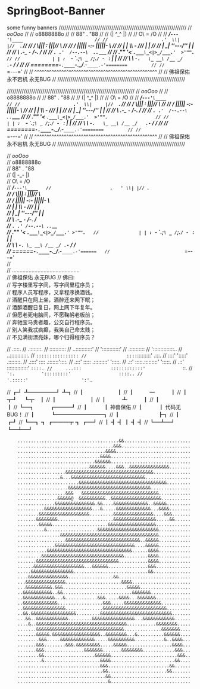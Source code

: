# SpringBoot-Banner
some funny banners
////////////////////////////////////////////////////////////////////
//                          _ooOoo_                               //
//                         o8888888o                              //
//                         88" . "88                              //
//                         (| ^_^ |)                              //
//                         O\  =  /O                              //
//                      ____/`---'\____                           //
//                    .'  \\|     |//  `.                         //
//                   /  \\|||  :  |||//  \                        //
//                  /  _||||| -:- |||||-  \                       //
//                  |   | \\\  -  /// |   |                       //
//                  | \_|  ''\---/''  |   |                       //
//                  \  .-\__  `-`  ___/-. /                       //
//                ___`. .'  /--.--\  `. . ___                     //
//              ."" '<  `.___\_<|>_/___.'  >'"".                  //
//            | | :  `- \`.;`\ _ /`;.`/ - ` : | |                 //
//            \  \ `-.   \_ __\ /__ _/   .-` /  /                 //
//      ========`-.____`-.___\_____/___.-`____.-'========         //
//                           `=---='                              //
//      ^^^^^^^^^^^^^^^^^^^^^^^^^^^^^^^^^^^^^^^^^^^^^^^^^^        //
//                   佛祖保佑       永不宕机     永无BUG          //
////////////////////////////////////////////////////////////////////




////////////////////////////////////////////////////////////////////
//                          _ooOoo_                               //
//                         o8888888o                              //
//                         88" . "88                              //
//                         (| ^_^ |)                              //
//                         O\  =  /O                              //
//                      ____/`---'\____                           //
//                    .'  \\|     |//  `.                         //
//                   /  \\|||  :  |||//  \                        //
//                  /  _||||| -:- |||||-  \                       //
//                  |   | \\\  -  /// |   |                       //
//                  | \_|  ''\---/''  |   |                       //
//                  \  .-\__  `-`  ___/-. /                       //
//                ___`. .'  /--.--\  `. . ___                     //
//              ."" '<  `.___\_<|>_/___.'  >'"".                  //
//            | | :  `- \`.;`\ _ /`;.`/ - ` : | |                 //
//            \  \ `-.   \_ __\ /__ _/   .-` /  /                 //
//      ========`-.____`-.___\_____/___.-`____.-'========         //
//                           `=---='                              //
//      ^^^^^^^^^^^^^^^^^^^^^^^^^^^^^^^^^^^^^^^^^^^^^^^^^^        //
//                  佛祖保佑       永不宕机     永无BUG           //
////////////////////////////////////////////////////////////////////


//                            _ooOoo_  
//                           o8888888o  
//                           88" . "88  
//                           (| -_- |)  
//                            O\ = /O  
//                        ____/`---'\____  
//                      .   ' \\| |// `.  
//                       / \\||| : |||// \  
//                     / _||||| -:- |||||- \  
//                       | | \\\ - /// | |  
//                     | \_| ''\---/'' | |  
//                      \ .-\__ `-` ___/-. /  
//                   ___`. .' /--.--\ `. . __  
//                ."" '< `.___\_<|>_/___.' >'"".  
//               | | : `- \`.;`\ _ /`;.`/ - ` : | |  
//                 \ \ `-. \_ __\ /__ _/ .-` / /  
//         ======`-.____`-.___\_____/___.-`____.-'======  
//                            `=---='  
//  
//         .............................................  
//                  佛祖保佑             永无BUG 
//          佛曰:  
//                  写字楼里写字间，写字间里程序员；  
//                  程序人员写程序，又拿程序换酒钱。  
//                  酒醒只在网上坐，酒醉还来网下眠；  
//                  酒醉酒醒日复日，网上网下年复年。  
//                  但愿老死电脑间，不愿鞠躬老板前；  
//                  奔驰宝马贵者趣，公交自行程序员。  
//                  别人笑我忒疯癫，我笑自己命太贱；  
//                  不见满街漂亮妹，哪个归得程序员？ 





//                       .::::.
//                     .::::::::.
//                    :::::::::::
//                 ..:::::::::::'
//              '::::::::::::'
//                .::::::::::
//           '::::::::::::::..
//                ..::::::::::::.
//              ``::::::::::::::::
//               ::::``:::::::::'        .:::.
//              ::::'   ':::::'       .::::::::.
//            .::::'      ::::     .:::::::'::::.
//           .:::'       :::::  .:::::::::' ':::::.
//          .::'        :::::.:::::::::'      ':::::.
//         .::'         ::::::::::::::'         ``::::.
//     ...:::           ::::::::::::'              ``::.
//    ```` ':.          ':::::::::'                  ::::..
//                       '.:::::'                    ':'````..





//      ┏┛ ┻━━━━━┛ ┻┓
//      ┃　　　　　　 ┃
//      ┃　　　━　　　┃
//      ┃　┳┛　  ┗┳　┃
//      ┃　　　　　　 ┃
//      ┃　　　┻　　　┃
//      ┃　　　　　　 ┃
//      ┗━┓　　　┏━━━┛
//        ┃　　　┃   神兽保佑
//        ┃　　　┃   代码无BUG！
//        ┃　　　┗━━━━━━━━━┓
//        ┃　　　　　　　    ┣┓
//        ┃　　　　         ┏┛
//        ┗━┓ ┓ ┏━━━┳ ┓ ┏━┛
//          ┃ ┫ ┫   ┃ ┫ ┫
//          ┗━┻━┛   ┗━┻━┛

        ......................................&&.........................
        ....................................&&&..........................
        .................................&&&&............................
        ...............................&&&&..............................
        .............................&&&&&&..............................
        ...........................&&&&&&....&&&..&&&&&&&&&&&&&&&........
        ..................&&&&&&&&&&&&&&&&&&&&&&&&&&&&&&&&&..............
        ................&...&&&&&&&&&&&&&&&&&&&&&&&&&&&&.................
        .......................&&&&&&&&&&&&&&&&&&&&&&&&&&&&&&&&&.........
        ...................&&&&&&&&&&&&&&&&&&&&&&&&&&&&&&&...............
        ..................&&&   &&&&&&&&&&&&&&&&&&&&&&&&&&&&&............
        ...............&&&&&@  &&&&&&&&&&..&&&&&&&&&&&&&&&&&&&...........
        ..............&&&&&&&&&&&&&&&.&&....&&&&&&&&&&&&&..&&&&&.........
        ..........&&&&&&&&&&&&&&&&&&...&.....&&&&&&&&&&&&&...&&&&........
        ........&&&&&&&&&&&&&&&&&&&.........&&&&&&&&&&&&&&&....&&&.......
        .......&&&&&&&&.....................&&&&&&&&&&&&&&&&.....&&......
        ........&&&&&.....................&&&&&&&&&&&&&&&&&&.............
        ..........&...................&&&&&&&&&&&&&&&&&&&&&&&............
        ................&&&&&&&&&&&&&&&&&&&&&&&&&&&&&&&&&&&&&............
        ..................&&&&&&&&&&&&&&&&&&&&&&&&&&&&..&&&&&............
        ..............&&&&&&&&&&&&&&&&&&&&&&&&&&&&&&....&&&&&............
        ...........&&&&&&&&&&&&&&&&&&&&&&&&&&&&&&&&......&&&&............
        .........&&&&&&&&&&&&&&&&&&&&&&&&&&&&&&&.........&&&&............
        .......&&&&&&&&&&&&&&&&&&&&&&&&&&&&&&&...........&&&&............
        ......&&&&&&&&&&&&&&&&&&&...&&&&&&...............&&&.............
        .....&&&&&&&&&&&&&&&&............................&&..............
        ....&&&&&&&&&&&&&&&.................&&...........................
        ...&&&&&&&&&&&&&&&.....................&&&&......................
        ...&&&&&&&&&&.&&&........................&&&&&...................
        ..&&&&&&&&&&&..&&..........................&&&&&&&...............
        ..&&&&&&&&&&&&...&............&&&.....&&&&...&&&&&&&.............
        ..&&&&&&&&&&&&&.................&&&.....&&&&&&&&&&&&&&...........
        ..&&&&&&&&&&&&&&&&..............&&&&&&&&&&&&&&&&&&&&&&&&.........
        ..&&.&&&&&&&&&&&&&&&&&.........&&&&&&&&&&&&&&&&&&&&&&&&&&&.......
        ...&&..&&&&&&&&&&&&.........&&&&&&&&&&&&&&&&...&&&&&&&&&&&&......
        ....&..&&&&&&&&&&&&&&&&&&&&&&&&&&&&&&&&&&...........&&&&&&&&.....
        .......&&&&&&&&&&&&&&&&&&&&&&&&&&&&&&&&&..............&&&&&&&....
        .......&&&&&.&&&&&&&&&&&&&&&&&&..&&&&&&&&...&..........&&&&&&....
        ........&&&.....&&&&&&&&&&&&&.....&&&&&&&&&&...........&..&&&&...
        .......&&&........&&&.&&&&&&&&&.....&&&&&.................&&&&...
        .......&&&...............&&&&&&&.......&&&&&&&&............&&&...
        ........&&...................&&&&&&.........................&&&..
        .........&.....................&&&&........................&&....
        ...............................&&&.......................&&......
        ................................&&......................&&.......
        .................................&&..............................
        ..................................&..............................

